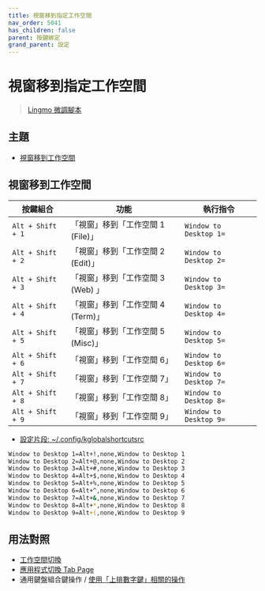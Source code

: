 ```yaml
---
title: 視窗移到指定工作空間
nav_order: 5041
has_children: false
parent: 按鍵綁定
grand_parent: 設定
---
```



# 視窗移到指定工作空間

> [Lingmo 微調腳本](https://github.com/samwhelp/lingmo-adjustment/tree/main/prototype/main/lingmo-config/locale/en_us/Lingmo-Dark)





## 主題

* [視窗移到工作空間](視窗移到工作空間)




## 視窗移到工作空間

| 按鍵組合          | 功能     | 執行指令         |
| --------- | -------------------------------------------- | --------------------------------------------------- |
| `Alt + Shift + 1` | 「視窗」移到「工作空間 1 (File)」 | `Window to Desktop 1=` |
| `Alt + Shift + 2` | 「視窗」移到「工作空間 2 (Edit)」 | `Window to Desktop 2=` |
| `Alt + Shift + 3` | 「視窗」移到「工作空間 3 (Web) 」 | `Window to Desktop 3=` |
| `Alt + Shift + 4` | 「視窗」移到「工作空間 4 (Term)」 | `Window to Desktop 4=` |
| `Alt + Shift + 5` | 「視窗」移到「工作空間 5 (Misc)」 | `Window to Desktop 5=` |
| `Alt + Shift + 6` | 「視窗」移到「工作空間 6」        | `Window to Desktop 6=` |
| `Alt + Shift + 7` | 「視窗」移到「工作空間 7」        | `Window to Desktop 7=` |
| `Alt + Shift + 8` | 「視窗」移到「工作空間 8」        | `Window to Desktop 8=` |
| `Alt + Shift + 9` | 「視窗」移到「工作空間 9」        | `Window to Desktop 9=` |


* [設定片段: ~/.config/kglobalshortcutsrc](https://github.com/samwhelp/lingmo-adjustment/blob/main/prototype/main/lingmo-config/locale/en_us/Lingmo-Dark/asset/overlay/etc/skel/.config/kglobalshortcutsrc#L156-L175)


``` sh
Window to Desktop 1=Alt+!,none,Window to Desktop 1
Window to Desktop 2=Alt+@,none,Window to Desktop 2
Window to Desktop 3=Alt+#,none,Window to Desktop 3
Window to Desktop 4=Alt+$,none,Window to Desktop 4
Window to Desktop 5=Alt+%,none,Window to Desktop 5
Window to Desktop 6=Alt+^,none,Window to Desktop 6
Window to Desktop 7=Alt+&,none,Window to Desktop 7
Window to Desktop 8=Alt+*,none,Window to Desktop 8
Window to Desktop 9=Alt+(,none,Window to Desktop 9
```





## 用法對照

* [工作空間切換](https://samwhelp.github.io/note-about-kubuntu/read/config/keybind/workspace-switch.html)
* [應用程式切換 Tab Page](https://samwhelp.github.io/note-about-kubuntu/read/config/keybind/application-tab-page.html)
* 通用鍵盤組合鍵操作 / [使用「上排數字鍵」相關的操作](https://samwhelp.github.io/system-modeling/read/zh_tw/spec-keybind/with-number-key)
